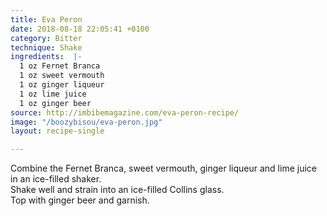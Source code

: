 ```yaml
---
title: Eva Peron
date: 2018-08-18 22:05:41 +0100
category: Bitter
technique: Shake
ingredients:  |-
  1 oz Fernet Branca
  1 oz sweet vermouth
  1 oz ginger liqueur
  1 oz lime juice
  1 oz ginger beer
source: http://imbibemagazine.com/eva-peron-recipe/
image: "/boozybisou/eva-peron.jpg"
layout: recipe-single

---
```

Combine the Fernet Branca, sweet vermouth, ginger liqueur and lime juice in an ice-filled shaker.  
Shake well and strain into an ice-filled Collins glass.  
Top with ginger beer and garnish.
